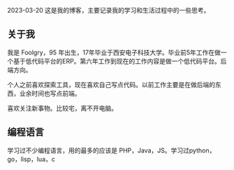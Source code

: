 2023-03-20 
这是我的博客，主要记录我的学习和生活过程中的一些思考。

## 关于我
我是 Foolgry，95 年出生，17年毕业于西安电子科技大学。毕业前5年工作在做一个基于低代码平台的ERP。第六年工作到现在的工作内容是做一个低代码平台。后端方向。

个人之前喜欢探索工具，现在喜欢自己写点代码。以前工作主要是在做后端的东西，业余时间也写点前端。

喜欢关注新事物。比较宅，离不开电脑。

## 编程语言

学习过不少编程语言，用的最多的应该是 PHP，Java，JS。学习过python， go，lisp，lua，c